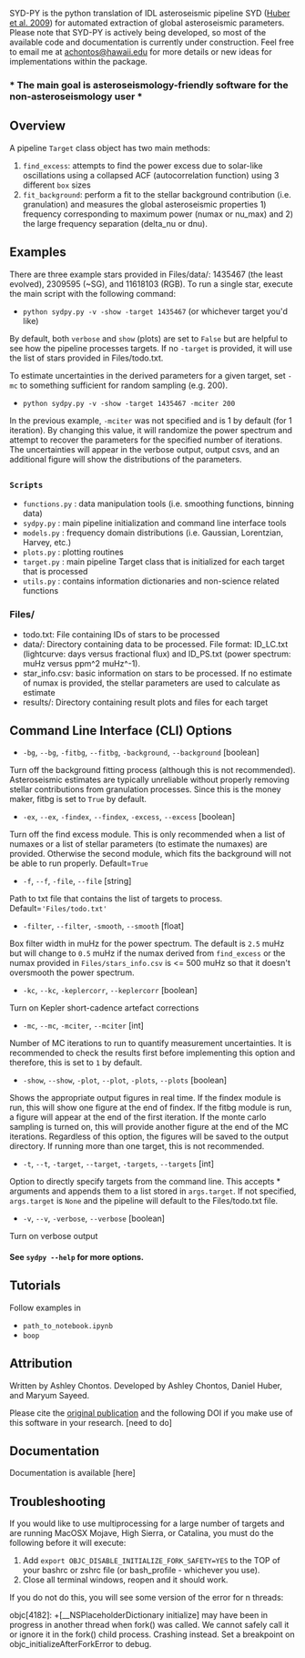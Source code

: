 SYD-PY is the python translation of IDL asteroseismic pipeline SYD ([Huber et al. 2009](https://ui.adsabs.harvard.edu/abs/2009CoAst.160...74H/abstract)) for automated extraction of global asteroseismic parameters. Please note that SYD-PY is actively being developed, so most of the available code and documentation is currently under construction. Feel free to email me at achontos@hawaii.edu for more details or new ideas for implementations within the package.

### * The main goal is asteroseismology-friendly software for the non-asteroseismology user *

## Overview

A pipeline `Target` class object has two main methods:

1) `find_excess`: attempts to find the power excess due to solar-like oscillations using a collapsed ACF (autocorrelation function) using 3 different `box` sizes
2) `fit_background`: perform a fit to the stellar background contribution (i.e. granulation) and measures the global asteroseismic properties 1) frequency corresponding to maximum power (numax or nu_max) and 2) the large frequency separation (delta_nu or dnu).

## Examples

There are three example stars provided in Files/data/: 1435467 (the least evolved), 2309595 (~SG), and 11618103 (RGB). To run a single star, execute the main script with the following command:

- `python sydpy.py -v -show -target 1435467` (or whichever target you'd like)

By default, both `verbose` and `show` (plots) are set to `False` but are helpful to see how the pipeline processes targets. If no `-target` is provided, it will use the list of stars provided in Files/todo.txt.

To estimate uncertainties in the derived parameters for a given target, set `-mc` to something sufficient for random sampling (e.g. 200).

- `python sydpy.py -v -show -target 1435467 -mciter 200`

In the previous example, `-mciter` was not specified and is 1 by default (for 1 iteration). By changing this value, it will randomize the power spectrum and attempt to recover the parameters for the specified number of iterations. The uncertainties will appear in the verbose output, output csvs, and an additional figure will show the distributions of the parameters.

##

### `Scripts`
- `functions.py` : data manipulation tools (i.e. smoothing functions, binning data)
- `sydpy.py` : main pipeline initialization and command line interface tools 
- `models.py` : frequency domain distributions (i.e. Gaussian, Lorentzian, Harvey, etc.)
- `plots.py` : plotting routines
- `target.py` : main pipeline Target class that is initialized for each target that is processed
- `utils.py` : contains information dictionaries and non-science related functions

### Files/

- todo.txt: File containing IDs of stars to be processed 
- data/: Directory containing data to be processed. File format: ID_LC.txt (lightcurve: days versus fractional flux) and ID_PS.txt (power spectrum: muHz versus ppm^2 muHz^-1). 
- star_info.csv: basic information on stars to be processed. If no estimate of numax is provided, the stellar parameters are used to calculate as estimate
- results/: Directory containing result plots and files for each target

## Command Line Interface (CLI) Options

- `-bg`, `--bg`, `-fitbg`, `--fitbg`, `-background`, `--background` [boolean]

Turn off the background fitting process (although this is not recommended). Asteroseismic estimates are typically unreliable without properly removing stellar contributions from granulation processes. Since this is the money maker, fitbg is set to `True` by default.

- `-ex`, `--ex`, `-findex`, `--findex`, `-excess`, `--excess` [boolean]

Turn off the find excess module. This is only recommended when a list of numaxes or a list of stellar parameters (to estimate the numaxes) are provided. Otherwise the second module, which fits the background will not be able to run properly. Default=`True`

- `-f`, `--f`, `-file`, `--file` [string]

Path to txt file that contains the list of targets to process. Default=`'Files/todo.txt'`

- `-filter`, `--filter`, `-smooth`, `--smooth` [float]

Box filter width in muHz for the power spectrum. The default is `2.5` muHz but will change to `0.5` muHz if the numax derived from `find_excess` or the numax provided in `Files/stars_info.csv` is <= 500 muHz so that it doesn't oversmooth the power spectrum.

- `-kc`, `--kc`, `-keplercorr`, `--keplercorr` [boolean]

Turn on Kepler short-cadence artefact corrections

- `-mc`, `--mc`, `-mciter`, `--mciter` [int]

Number of MC iterations to run to quantify measurement uncertainties. It is recommended to check the results first before implementing this option and therefore, this is set to `1` by default.

- `-show`, `--show`, `-plot`, `--plot`, `-plots`, `--plots` [boolean]

Shows the appropriate output figures in real time. If the findex module is run, this will show one figure at the end of findex. If the fitbg module is run, a figure will appear at the end of the first iteration. If the monte carlo sampling is turned on, this will provide another figure at the end of the MC iterations. Regardless of this option, the figures will be saved to the output directory. If running more than one target, this is not recommended. 

- `-t`, `--t`, `-target`, `--target`, `-targets`, `--targets` [int]

Option to directly specify targets from the command line. This accepts * arguments and appends them to a list stored in `args.target`. If not specified, `args.target` is `None` and the pipeline will default to the Files/todo.txt file.

- `-v`, `--v`, `-verbose`, `--verbose` [boolean]

Turn on verbose output

#### See `sydpy --help` for more options.

## Tutorials 

Follow examples in

- `path_to_notebook.ipynb`
- `boop`

## Attribution

Written by Ashley Chontos. Developed by Ashley Chontos, Daniel Huber, and Maryum Sayeed. 

Please cite the [original publication](https://ui.adsabs.harvard.edu/abs/2009CoAst.160...74H/abstract) and the following DOI if you make use of this software in your research.
[need to do]

## Documentation

Documentation is available [here]

## Troubleshooting

If you would like to use multiprocessing for a large number of targets and are running MacOSX Mojave, High Sierra, or Catalina, you must do the following before it will execute:

1) Add `export OBJC_DISABLE_INITIALIZE_FORK_SAFETY=YES` to the TOP of your bashrc or zshrc file (or bash_profile - whichever you use).
2) Close all terminal windows, reopen and it should work.

If you do not do this, you will see some version of the error for n threads:

objc[4182]: +[__NSPlaceholderDictionary initialize] may have been in progress in another thread when fork() was called. We cannot safely call it or ignore it in the fork() child process. Crashing instead. Set a breakpoint on objc_initializeAfterForkError to debug.
